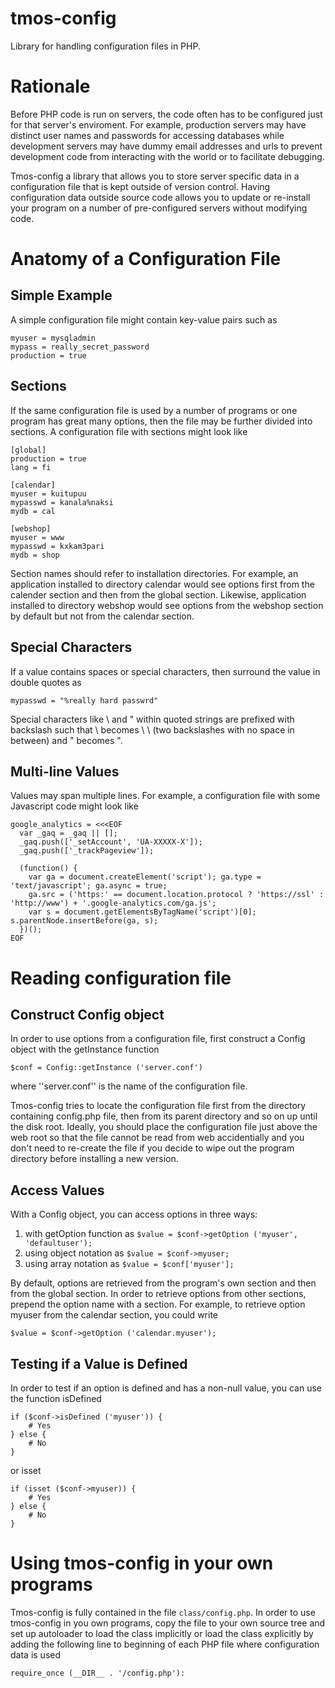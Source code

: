# tmos-config
Library for handling configuration files in PHP.

# Rationale
Before PHP code is run on servers, the code often has to be configured just for that server's enviroment.  For example, production servers may have distinct user names and passwords for accessing databases while development servers may have dummy email addresses and urls to prevent development code from interacting with the world or to facilitate debugging.

Tmos-config a library that allows you to store server specific data in a configuration file that is kept outside of version control.  Having configuration data outside source code allows you to update or re-install your program on a number of pre-configured servers without modifying code.


# Anatomy of a Configuration File

## Simple Example
A simple configuration file might contain key-value pairs such as

```
myuser = mysqladmin
mypass = really_secret_password
production = true
```


## Sections
If the same configuration file is used by a number of programs or one program has great many options, then the file may be further divided into sections.  A configuration file with sections might look like

```
[global]
production = true
lang = fi

[calendar]
myuser = kuitupuu
mypasswd = kanala%naksi
mydb = cal

[webshop]
myuser = www
mypasswd = kxkam3pari
mydb = shop
```

Section names should refer to installation directories.  For example, an application installed to directory calendar would see options first from the calender section and then from the global section.  Likewise, application installed to directory webshop would see options from the webshop section by default but not from the calendar section.


## Special Characters
If a value contains spaces or special characters, then surround the value in double quotes as

```
mypasswd = "%really hard passwrd"
```

Special characters like \ and " within quoted strings are prefixed with backslash such that \ becomes  \ \ (two backslashes with no space in between) and " becomes \".


## Multi-line Values
Values may span multiple lines.  For example, a configuration file with some Javascript code might look like

```
google_analytics = <<<EOF
  var _gaq = _gaq || [];
  _gaq.push(['_setAccount', 'UA-XXXXX-X']);
  _gaq.push(['_trackPageview']);

  (function() {
    var ga = document.createElement('script'); ga.type = 'text/javascript'; ga.async = true;
    ga.src = ('https:' == document.location.protocol ? 'https://ssl' : 'http://www') + '.google-analytics.com/ga.js';
    var s = document.getElementsByTagName('script')[0]; s.parentNode.insertBefore(ga, s);
  })();
EOF
```



# Reading configuration file

## Construct Config object
In order to use options from a configuration file, first construct a Config object with the getInstance function
```
$conf = Config::getInstance ('server.conf')
```
where ''server.conf'' is the name of the configuration file.  

Tmos-config tries to locate the configuration file first from the directory containing config.php file, then from its parent directory and so on up until the disk root.  Ideally, you should place the configuration file just above the web root so that the file cannot be read from web accidentially and you don't need to re-create the file if you decide to wipe out the program directory before installing a new version.


## Access Values
With a Config object, you can access options in three ways:

1. with getOption function as ``$value = $conf->getOption ('myuser', 'defaultuser');``
2. using object notation as ``$value = $conf->myuser;``
3. using array notation as ``$value = $conf['myuser'];``

By default, options are retrieved from the program's own section and then from the global section.  In order to retrieve options from other sections, prepend the option name with a section.  For example, to retrieve option myuser from the calendar section, you could write
```
$value = $conf->getOption ('calendar.myuser');
```

## Testing if a Value is Defined

In order to test if an option is defined and has a non-null value, you can use the function isDefined
```
if ($conf->isDefined ('myuser')) {
    # Yes
} else {
    # No
}
```
or isset
```
if (isset ($conf->myuser)) {
    # Yes
} else {
    # No
}
```


# Using tmos-config in your own programs

Tmos-config is fully contained in the file ``class/config.php``.  In order to use tmos-config in you own programs, copy the file to your own source tree and set up autoloader to load the class implicitly or load the class explicitly by adding the following line to beginning of each PHP file where configuration data is used
```
require_once (__DIR__ . '/config.php'):
```
